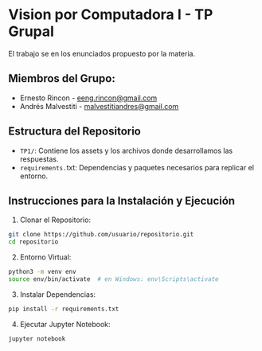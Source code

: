 # Vision por Computadora I - TP Grupal

 El trabajo se en los enunciados propuesto por la materia.

## Miembros del Grupo:
- Ernesto Rincon - eeng.rincon@gmail.com
- Andrés Malvestiti - malvestitiandres@gmail.com

## Estructura del Repositorio
- `TP1/`: Contiene los assets y los archivos donde desarrollamos las respuestas.
- `requirements.`txt: Dependencias y paquetes necesarios para replicar el entorno.

## Instrucciones para la Instalación y Ejecución

1. Clonar el Repositorio:
```bash
git clone https://github.com/usuario/repositorio.git
cd repositorio
```

2. Entorno Virtual:
```bash
python3 -m venv env
source env/bin/activate  # en Windows: env\Scripts\activate
```

3. Instalar Dependencias:
```bash
pip install -r requirements.txt
```

4. Ejecutar Jupyter Notebook:
```bash
jupyter notebook
```